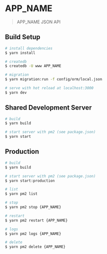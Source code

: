 # APP_NAME

> APP_NAME JSON API

## Build Setup

``` bash
# install dependencies
$ yarn install

# createdb
$ createdb -U www APP_NAME

# migration
$ yarn migration:run -f config/orm/local.json

# serve with hot reload at localhost:3000
$ yarn dev
```

## Shared Development Server

```bash
# build
$ yarn build

# start server with pm2 (see package.json)
$ yarn start
```

## Production

```bash
# build
$ yarn build

# start server with pm2 (see package.json)
$ yarn start:production

# list
$ yarn pm2 list

# stop
$ yarn pm2 stop {APP_NAME}

# restart
$ yarn pm2 restart {APP_NAME}

# logs
$ yarn pm2 logs {APP_NAME}

# delete
$ yarn pm2 delete {APP_NAME}
```

<!-- ## Docker

```
% docker login dr.esuni.jp # ID/PW は GitLab のアカウント
% docker-compose up
```

### Docker イメージのビルド

```
# DB サーバー
docker build -t dr.esuni.jp/esuni/APP_NAME/db -f docker/db/Dockerfile .
docker push dr.esuni.jp/esuni/APP_NAME/db

# WEB サーバー
docker build -t dr.esuni.jp/esuni/APP_NAME/web -f docker/web/Dockerfile .
docker push dr.esuni.jp/esuni/APP_NAME/web
``` -->
